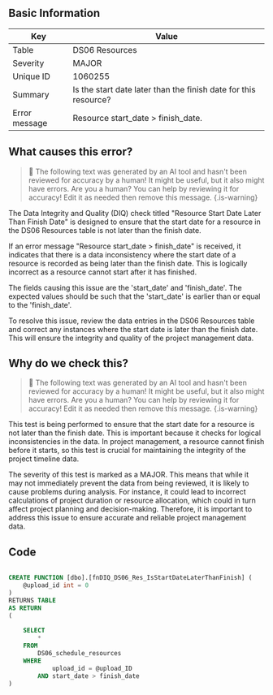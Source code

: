 ## Basic Information
| Key         | Value          |
|-------------|----------------|
| Table       | DS06 Resources |
| Severity    | MAJOR |
| Unique ID   | 1060255   |
| Summary     | Is the start date later than the finish date for this resource? |
| Error message | Resource start_date > finish_date. |

## What causes this error?

> :robot: The following text was generated by an AI tool and hasn't been reviewed for accuracy by a human! It might be useful, but it also might have errors. Are you a human? You can help by reviewing it for accuracy! Edit it as needed then remove this message.
{.is-warning}

The Data Integrity and Quality (DIQ) check titled "Resource Start Date Later Than Finish Date" is designed to ensure that the start date for a resource in the DS06 Resources table is not later than the finish date. 

If an error message "Resource start_date > finish_date" is received, it indicates that there is a data inconsistency where the start date of a resource is recorded as being later than the finish date. This is logically incorrect as a resource cannot start after it has finished.

The fields causing this issue are the 'start_date' and 'finish_date'. The expected values should be such that the 'start_date' is earlier than or equal to the 'finish_date'. 

To resolve this issue, review the data entries in the DS06 Resources table and correct any instances where the start date is later than the finish date. This will ensure the integrity and quality of the project management data.
## Why do we check this?

> :robot: The following text was generated by an AI tool and hasn't been reviewed for accuracy by a human! It might be useful, but it also might have errors. Are you a human? You can help by reviewing it for accuracy! Edit it as needed then remove this message.
{.is-warning}

This test is being performed to ensure that the start date for a resource is not later than the finish date. This is important because it checks for logical inconsistencies in the data. In project management, a resource cannot finish before it starts, so this test is crucial for maintaining the integrity of the project timeline data.

The severity of this test is marked as a MAJOR. This means that while it may not immediately prevent the data from being reviewed, it is likely to cause problems during analysis. For instance, it could lead to incorrect calculations of project duration or resource allocation, which could in turn affect project planning and decision-making. Therefore, it is important to address this issue to ensure accurate and reliable project management data.
## Code

```sql

CREATE FUNCTION [dbo].[fnDIQ_DS06_Res_IsStartDateLaterThanFinish] (
	@upload_id int = 0
)
RETURNS TABLE
AS RETURN
(
	
	SELECT
		*
	FROM
		DS06_schedule_resources
	WHERE
			upload_id = @upload_ID
		AND start_date > finish_date
)
```
